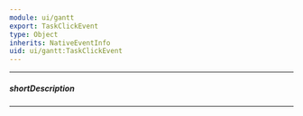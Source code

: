 ```yaml
---
module: ui/gantt
export: TaskClickEvent
type: Object
inherits: NativeEventInfo
uid: ui/gantt:TaskClickEvent
---
```

---
##### shortDescription
<!-- Description goes here -->

---
<!-- Description goes here -->